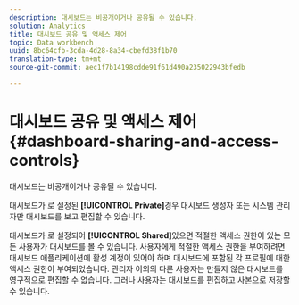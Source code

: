 ```yaml
---
description: 대시보드는 비공개이거나 공유될 수 있습니다.
solution: Analytics
title: 대시보드 공유 및 액세스 제어
topic: Data workbench
uuid: 8bc64cfb-3cda-4d28-8a34-cbefd38f1b70
translation-type: tm+mt
source-git-commit: aec1f7b14198cdde91f61d490a235022943bfedb

---
```



# 대시보드 공유 및 액세스 제어{#dashboard-sharing-and-access-controls}

대시보드는 비공개이거나 공유될 수 있습니다.

대시보드가 로 설정된 **[!UICONTROL Private]**&#x200B;경우 대시보드 생성자 또는 시스템 관리자만 대시보드를 보고 편집할 수 있습니다.

대시보드가 로 설정되어 **[!UICONTROL Shared]**&#x200B;있으면 적절한 액세스 권한이 있는 모든 사용자가 대시보드를 볼 수 있습니다. 사용자에게 적절한 액세스 권한을 부여하려면 대시보드 애플리케이션에 활성 계정이 있어야 하며 대시보드에 포함된 각 프로필에 대한 액세스 권한이 부여되었습니다. 관리자 이외의 다른 사용자는 만들지 않은 대시보드를 영구적으로 편집할 수 없습니다. 그러나 사용자는 대시보드를 편집하고 사본으로 저장할 수 있습니다.
